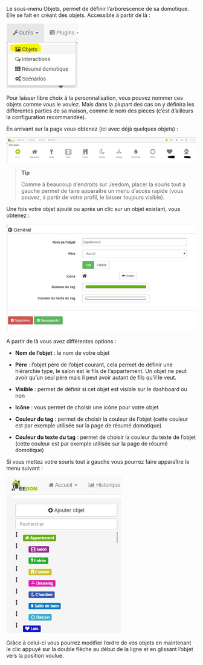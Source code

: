 Le sous-menu Objets, permet de définir l’arborescence de sa domotique.
Elle se fait en créant des objets. Accessible à partir de là :

![](../images/object1.JPG)

Pour laisser libre choix à la personnalisation, vous pouvez nommer ces
objets comme vous le voulez. Mais dans la plupart des cas on y définira
les différentes parties de sa maison, comme le nom des pièces (c’est
d’ailleurs la configuration recommandée).

En arrivant sur la page vous obtenez (ici avec déjà quelques objets) :

![](../images/object2.JPG)

> **Tip**
>
> Comme à beaucoup d’endroits sur Jeedom, placer la souris tout à gauche
> permet de faire apparaître un menu d’accès rapide (vous pouvez, à
> partir de votre profil, le laisser toujours visible).

Une fois votre objet ajouté ou après un clic sur un objet existant, vous
obtenez :

![](../images/object3.JPG)

A partir de là vous avez différentes options :

-   **Nom de l’objet** : le nom de votre objet

-   **Père** : l’objet père de l’objet courant, cela permet de définir
    une hiérarchie type, le salon est le fils de l’appartement. Un objet
    ne peut avoir qu’un seul père mais il peut avoir autant de fils
    qu’il le veut.

-   **Visible** : permet de définir si cet objet est visible sur le
    dashboard ou non

-   **Icône** : vous permet de choisir une icône pour votre objet

-   **Couleur du tag** : permet de choisir la couleur de l’objet (cette
    couleur est par exemple utilisée sur la page de résumé domotique)

-   **Couleur du texte du tag** : permet de choisir la couleur du texte
    de l’objet (cette couleur est par exemple utilisée sur la page de
    résumé domotique)

Si vous mettez votre souris tout à gauche vous pourrez faire apparaître
le menu suivant :

![](../images/object4.JPG)

Grâce à celui-ci vous pourrez modifier l’ordre de vos objets en
maintenant le clic appuyé sur la double flèche au début de la ligne et
en glissant l’objet vers la position voulue.


